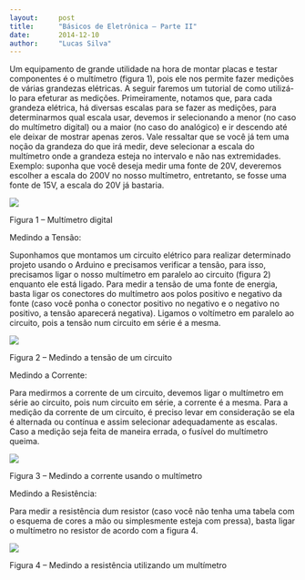 ```yaml
---
layout:     post
title:      "Básicos de Eletrônica – Parte II"
date:       2014-12-10
author:     "Lucas Silva"
---
```




Um equipamento de grande utilidade na hora de montar placas e testar componentes é o multímetro (figura 1), pois ele nos permite fazer medições de várias grandezas elétricas. A seguir faremos um tutorial de como utilizá-lo para efeturar as medições. Primeiramente, notamos que, para cada grandeza elétrica, há diversas escalas para se fazer as medições, para determinarmos qual escala usar, devemos ir selecionando a menor (no caso do multímetro digital) ou a maior (no caso do analógico) e ir descendo até ele deixar de mostrar apenas zeros. Vale ressaltar que se você já tem uma noção da grandeza do que irá medir, deve selecionar a escala do multímetro onde a grandeza esteja no intervalo e não nas extremidades. Exemplo: suponha que você deseja medir uma fonte de 20V, deveremos escolher a escala do 200V no nosso multímetro, entretanto, se fosse uma fonte de 15V, a escala do 20V já bastaria.

<img src="{{ site.baseurl }}/post_img/multimetro.jpg" style="margin: 0 auto; max-height: 390px;">

Figura 1 – Multímetro digital

Medindo a Tensão:

 

Suponhamos que montamos um circuito elétrico para realizar determinado projeto usando o Arduino e precisamos verificar a tensão, para isso, precisamos ligar o nosso multímetro em paralelo ao circuito (figura 2) enquanto ele está ligado. Para medir a tensão de uma fonte de energia, basta ligar os conectores do multímetro aos polos positivo e negativo da fonte (caso você ponha o conector positivo no negativo e o negativo no positivo, a tensão aparecerá negativa). Ligamos o voltímetro em paralelo ao circuito, pois a tensão num circuito em série é a mesma.

<img src="{{ site.baseurl }}/post_img/measuring-voltage.jpg" style="margin: 0 auto; max-height: 390px;">

Figura 2 – Medindo a tensão de um circuito

 

Medindo a Corrente:

 

Para medirmos a corrente de um circuito, devemos ligar o multímetro em série ao circuito, pois num circuito em série, a corrente é a mesma. Para a medição da corrente de um circuito, é preciso levar em consideração se ela é alternada ou contínua e assim selecionar adequadamente as escalas. Caso a medição seja feita de maneira errada, o fusível do multímetro queima.

<img src="{{ site.baseurl }}/post_img/measuring-current.jpg" style="margin: 0 auto; max-height: 390px;">

Figura 3 – Medindo a corrente usando o multímetro

Medindo a Resistência:

 

Para medir a resistência dum resistor (caso você não tenha uma tabela com o esquema de cores a mão ou simplesmente esteja com pressa), basta ligar o multímetro no resistor de acordo com a figura 4.

<img src="{{ site.baseurl }}/post_img/multimeters-resistance-measurement.jpg" style="margin: 0 auto; max-height: 390px;">

Figura 4 – Medindo a resistência utilizando um multímetro


